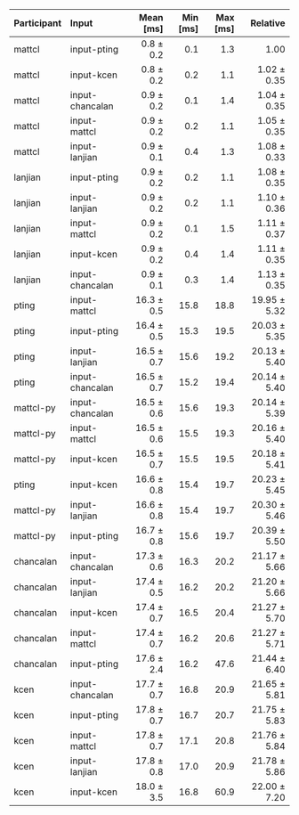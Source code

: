 | Participant | Input | Mean [ms] | Min [ms] | Max [ms] | Relative |
|:---|:---|---:|---:|---:|---:|
| mattcl | input-pting | 0.8 ± 0.2 | 0.1 | 1.3 | 1.00 |
| mattcl | input-kcen | 0.8 ± 0.2 | 0.2 | 1.1 | 1.02 ± 0.35 |
| mattcl | input-chancalan | 0.9 ± 0.2 | 0.1 | 1.4 | 1.04 ± 0.35 |
| mattcl | input-mattcl | 0.9 ± 0.2 | 0.2 | 1.1 | 1.05 ± 0.35 |
| mattcl | input-lanjian | 0.9 ± 0.1 | 0.4 | 1.3 | 1.08 ± 0.33 |
| lanjian | input-pting | 0.9 ± 0.2 | 0.2 | 1.1 | 1.08 ± 0.35 |
| lanjian | input-lanjian | 0.9 ± 0.2 | 0.2 | 1.1 | 1.10 ± 0.36 |
| lanjian | input-mattcl | 0.9 ± 0.2 | 0.1 | 1.5 | 1.11 ± 0.37 |
| lanjian | input-kcen | 0.9 ± 0.2 | 0.4 | 1.4 | 1.11 ± 0.35 |
| lanjian | input-chancalan | 0.9 ± 0.1 | 0.3 | 1.4 | 1.13 ± 0.35 |
| pting | input-mattcl | 16.3 ± 0.5 | 15.8 | 18.8 | 19.95 ± 5.32 |
| pting | input-pting | 16.4 ± 0.5 | 15.3 | 19.5 | 20.03 ± 5.35 |
| pting | input-lanjian | 16.5 ± 0.7 | 15.6 | 19.2 | 20.13 ± 5.40 |
| pting | input-chancalan | 16.5 ± 0.7 | 15.2 | 19.4 | 20.14 ± 5.40 |
| mattcl-py | input-chancalan | 16.5 ± 0.6 | 15.6 | 19.3 | 20.14 ± 5.39 |
| mattcl-py | input-mattcl | 16.5 ± 0.6 | 15.5 | 19.3 | 20.16 ± 5.40 |
| mattcl-py | input-kcen | 16.5 ± 0.7 | 15.5 | 19.5 | 20.18 ± 5.41 |
| pting | input-kcen | 16.6 ± 0.8 | 15.4 | 19.7 | 20.23 ± 5.45 |
| mattcl-py | input-lanjian | 16.6 ± 0.8 | 15.4 | 19.7 | 20.30 ± 5.46 |
| mattcl-py | input-pting | 16.7 ± 0.8 | 15.6 | 19.7 | 20.39 ± 5.50 |
| chancalan | input-chancalan | 17.3 ± 0.6 | 16.3 | 20.2 | 21.17 ± 5.66 |
| chancalan | input-lanjian | 17.4 ± 0.5 | 16.2 | 20.2 | 21.20 ± 5.66 |
| chancalan | input-kcen | 17.4 ± 0.7 | 16.5 | 20.4 | 21.27 ± 5.70 |
| chancalan | input-mattcl | 17.4 ± 0.7 | 16.2 | 20.6 | 21.27 ± 5.71 |
| chancalan | input-pting | 17.6 ± 2.4 | 16.2 | 47.6 | 21.44 ± 6.40 |
| kcen | input-chancalan | 17.7 ± 0.7 | 16.8 | 20.9 | 21.65 ± 5.81 |
| kcen | input-pting | 17.8 ± 0.7 | 16.7 | 20.7 | 21.75 ± 5.83 |
| kcen | input-mattcl | 17.8 ± 0.7 | 17.1 | 20.8 | 21.76 ± 5.84 |
| kcen | input-lanjian | 17.8 ± 0.8 | 17.0 | 20.9 | 21.78 ± 5.86 |
| kcen | input-kcen | 18.0 ± 3.5 | 16.8 | 60.9 | 22.00 ± 7.20 |
